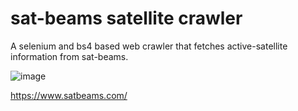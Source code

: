 # sat-beams satellite crawler
 A selenium and bs4 based web crawler that fetches active-satellite information from sat-beams.
 
![image](https://github.com/emmanuel-londono/sat-beams-satellite-crawler/assets/123216952/6db7f858-d18d-4f0a-aa36-77597f7ef195)

 https://www.satbeams.com/
